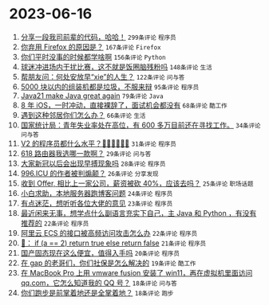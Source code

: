# 2023-06-16

1. [分享一段我司前辈的代码，哈哈！](https://www.v2ex.com/t/949195) `299条评论` `程序员`
1. [你弃用 Firefox 的原因是？](https://www.v2ex.com/t/949337) `167条评论` `Firefox`
1. [你们平时没事的时候都学啥啊](https://www.v2ex.com/t/949193) `156条评论` `Python`
1. [球迷冲进场内干扰比赛，这不就是饭圈脑残粉吗](https://www.v2ex.com/t/949172) `148条评论` `生活`
1. [帮朋友问：何处安放早“xie”的人生？](https://www.v2ex.com/t/949240) `122条评论` `问与答`
1. [5000 块以内的组装机都是垃圾，不服来辩](https://www.v2ex.com/t/949308) `95条评论` `程序员`
1. [Java21 make Java great again](https://www.v2ex.com/t/949151) `79条评论` `Java`
1. [8 年 iOS，一时冲动，直接裸辞了，面试机会都没有](https://www.v2ex.com/t/949346) `68条评论` `酷工作`
1. [遇到这种邻居你们怎么办？](https://www.v2ex.com/t/949149) `66条评论` `生活`
1. [国家统计局：青年失业率处在高位，有 600 多万目前还在寻找工作。](https://www.v2ex.com/t/949185) `34条评论` `问与答`
1. [V2 的程序员都什么水平？🐶🐶🐶🐶🐶🐶](https://www.v2ex.com/t/949192) `31条评论` `程序员`
1. [618 路由器我选哪一款啊？](https://www.v2ex.com/t/949171) `29条评论` `问与答`
1. [大家新冠以后会出现早搏现象吗](https://www.v2ex.com/t/949282) `28条评论` `程序员`
1. [996.ICU 的作者被判煽颠？](https://www.v2ex.com/t/949221) `26条评论` `分享发现`
1. [收到 Offer, 相比上一家公司，薪资被砍 40%，应该去吗？](https://www.v2ex.com/t/949380) `25条评论` `职场话题`
1. [小白求助，本地服务器跑博客问题](https://www.v2ex.com/t/949182) `24条评论` `程序员`
1. [有点迷茫，想听听各位大佬的意见](https://www.v2ex.com/t/949156) `23条评论` `程序员`
1. [最近闲来无事，想学点什么副语言充实下自己，主 Java 和 Python ，有没有推荐的](https://www.v2ex.com/t/949368) `22条评论` `程序员`
1. [阿里云 ECS 的接口被高频访问攻击怎么办](https://www.v2ex.com/t/949203) `22条评论` `程序员`
1. [🐒： if (a == 2) return true else return false](https://www.v2ex.com/t/949367) `21条评论` `程序员`
1. [国产固态现在这么便宜，值得入手吗](https://www.v2ex.com/t/949369) `20条评论` `程序员`
1. [在 gap 的老哥们，你们社保是怎么解决的](https://www.v2ex.com/t/949266) `19条评论` `酷工作`
1. [在 MacBook Pro 上用 vmware fusion 安装了 win11，再在虚拟机里面访问 qq.com，它怎么知道我的 QQ 号？](https://www.v2ex.com/t/949287) `18条评论` `问与答`
1. [你们跑步是前掌着地还是全掌着地？](https://www.v2ex.com/t/949279) `18条评论` `跑步`

